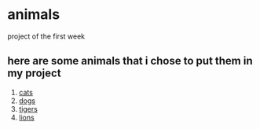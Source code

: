 # animals
project of the first week 
## here are some animals that i chose to put them in my project 
1. [cats](images/cat.md)
1. [dogs](images/dog.md)
1. [tigers](images/tiger.md)
1. [lions](images/lion.md)

